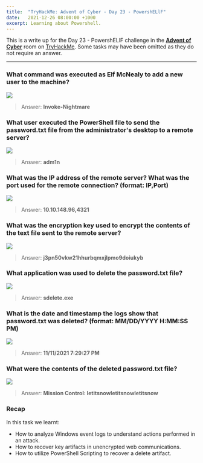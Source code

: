 ```yaml
---
title:  "TryHackMe: Advent of Cyber - Day 23 - PowershELlF"
date:   2021-12-26 08:00:00 +1000
excerpt: Learning about Powershell.
---
```


This is a write up for the Day 23 - PowershELlF challenge in the [**Advent of Cyber**](https://tryhackme.com/room/adventofcyber3) room on [TryHackMe](https://tryhackme.com). Some tasks may have been omitted as they do not require an answer.

***

### What command was executed as Elf McNealy to add a new user to the machine?

<img src="{{ site.baseurl }}/assets/images/2021-12-26-advent-of-cyber-day-23/d23_01.jpg">

> Answer: **Invoke-Nightmare**

### What user executed the PowerShell file to send the password.txt file from the administrator's desktop to a remote server?

<img src="{{ site.baseurl }}/assets/images/2021-12-26-advent-of-cyber-day-23/d23_02.jpg">

> Answer: **adm1n**

### What was the IP address of the remote server? What was the port used for the remote connection? (format: IP,Port)

<img src="{{ site.baseurl }}/assets/images/2021-12-26-advent-of-cyber-day-23/d23_03.jpg">

> Answer: **10.10.148.96,4321**

### What was the encryption key used to encrypt the contents of the text file sent to the remote server?

<img src="{{ site.baseurl }}/assets/images/2021-12-26-advent-of-cyber-day-23/d23_04.jpg">

> Answer: **j3pn50vkw21hhurbqmxjlpmo9doiukyb**

### What application was used to delete the password.txt file?

<img src="{{ site.baseurl }}/assets/images/2021-12-26-advent-of-cyber-day-23/d23_05.jpg">

> Answer: **sdelete.exe**

### What is the date and timestamp the logs show that password.txt was deleted? (format: MM/DD/YYYY H:MM:SS PM)

<img src="{{ site.baseurl }}/assets/images/2021-12-26-advent-of-cyber-day-23/d23_06.jpg">

> Answer: **11/11/2021 7:29:27 PM**

### What were the contents of the deleted password.txt file?

<img src="{{ site.baseurl }}/assets/images/2021-12-26-advent-of-cyber-day-23/d23_07.jpg">

> Answer: **Mission Control: letitsnowletitsnowletitsnow**

### Recap

In this task we learnt:
 * How to analyze Windows event logs to understand actions performed in an attack.
 * How to recover key artifacts in unencrypted web communications. 
 * How to utilize PowerShell Scripting to recover a delete artifact. 
